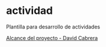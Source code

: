 # actividad
Plantilla para desarrollo de actividades

[Alcance del proyecto - David Cabrera](Especificacion_de_requerimiento.md)